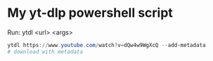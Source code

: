 # My yt-dlp powershell script

Run: ytdl \<url\> \<args\>

``` ps1
ytdl https://www.youtube.com/watch?v=dQw4w9WgXcQ --add-metadata
# download with metadata
```
